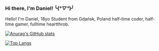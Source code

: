 ### Hi there, I'm Daniel! ╰(*°▽°*)╯

Hello! I'm Daniel, 18yo Student from Gdańsk, Poland half-time coder, half-time gamer, fulltime heartthrob.

[![Anurag's GitHub stats](https://github-readme-stats.vercel.app/api?username=danielCodingGuy)](https://github.com/anuraghazra/github-readme-stats)

[![Top Langs](https://github-readme-stats.vercel.app/api/top-langs/?username=danielCodingGuy&layout=compact)](https://github.com/anuraghazra/github-readme-stats)
